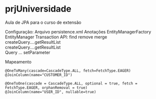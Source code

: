 prjUniversidade
===============

Aula de JPA para o curso de extensão


Configuração:
	Arquivo persistence.xml
	Anotações
EntityManagerFactory
EntityManager
Transaction
API:
	find
	remove
	merge
	createQuery....getResultList	
	createQuery....getResultList	
	Query ... setParameter


Mapeamento

    @OneToMany(cascade=CascadeType.ALL, fetch=FetchType.EAGER)
    @JoinColumn(name="CUSTOMER_ID")

    @OneToOne(cascade = CascadeType.ALL, optional = true, fetch = FetchType.EAGER, orphanRemoval = true)
    @JoinColumn(name="USER_ID", nullable=true)

